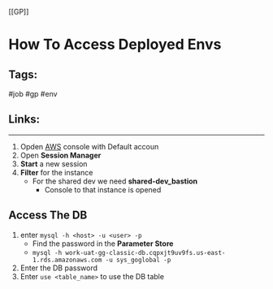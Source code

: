 [[GP]]

# How To Access Deployed Envs

## Tags:
#job #gp #env

## Links:

---

1) Opden [AWS](https://globalization-partners.awsapps.com/start#/) console with Default accoun
2) Open **Session Manager**
3) **Start** a new session
4) **Filter** for the instance
	- For the shared dev we need **shared-dev_bastion** 
		- Console to that instance is opened

## Access The DB
1) enter `mysql -h <host> -u <user> -p`
	- Find the password in the **Parameter Store**
	- `mysql -h work-uat-gg-classic-db.cqpxjt9uv9fs.us-east-1.rds.amazonaws.com -u sys_goglobal -p`
1) Enter the DB password
2) Enter `use <table_name>` to use the DB table
